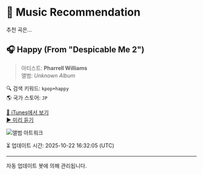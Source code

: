 
# 🎵 Music Recommendation

추천 곡은...

## 🎧 Happy (From "Despicable Me 2")  
> 아티스트: **Pharrell Williams**  
> 앨범: _Unknown Album_  

🔍 검색 키워드: `kpop+happy`  
🌎 국가 스토어: `JP`

[🔗 iTunes에서 보기](https://music.apple.com/jp/music-video/happy-from-despicable-me-2/793299815?uo=4)  
[▶️ 미리 듣기](https://video-ssl.itunes.apple.com/itunes-assets/Video115/v4/4a/3d/05/4a3d05ed-c135-e21a-f3ed-2a928637dcdf/mzvf_7937826429000002276.1920w.h264lc.U.p.m4v)

![앨범 아트워크](https://is1-ssl.mzstatic.com/image/thumb/Video20/v4/b5/e5/de/b5e5de20-c631-1eca-cda6-308317932185/dj.nrzjmbii.jpg/100x100bb.jpg)

⏳ 업데이트 시간: 2025-10-22 16:32:05 (UTC)

---
자동 업데이트 봇에 의해 관리됩니다.
